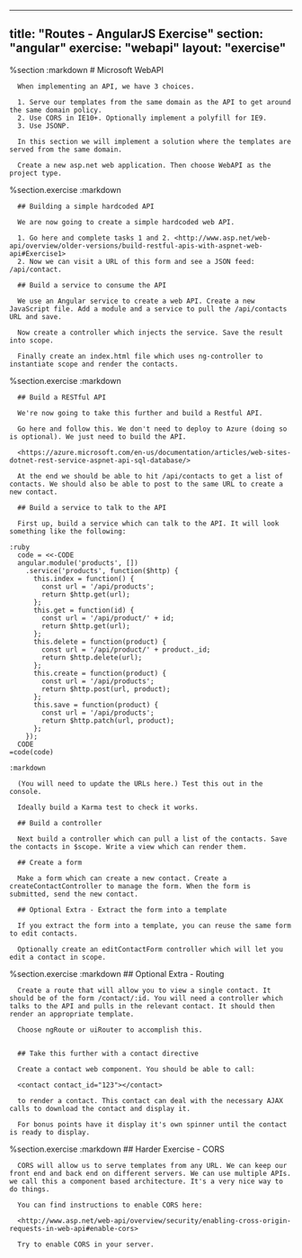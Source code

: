 ---
  title: "Routes - AngularJS Exercise"
  section: "angular"
  exercise: "webapi"
  layout: "exercise"
  ---
  
  %section
    :markdown
      # Microsoft WebAPI
  
      When implementing an API, we have 3 choices.
  
      1. Serve our templates from the same domain as the API to get around the same domain policy.
      2. Use CORS in IE10+. Optionally implement a polyfill for IE9.
      3. Use JSONP.
  
      In this section we will implement a solution where the templates are served from the same domain.
  
      Create a new asp.net web application. Then choose WebAPI as the project type.
  
  %section.exercise
    :markdown
  
      ## Building a simple hardcoded API
  
      We are now going to create a simple hardcoded web API.
  
      1. Go here and complete tasks 1 and 2. <http://www.asp.net/web-api/overview/older-versions/build-restful-apis-with-aspnet-web-api#Exercise1>
      2. Now we can visit a URL of this form and see a JSON feed: /api/contact.
  
      ## Build a service to consume the API
  
      We use an Angular service to create a web API. Create a new JavaScript file. Add a module and a service to pull the /api/contacts URL and save.
  
      Now create a controller which injects the service. Save the result into scope.
  
      Finally create an index.html file which uses ng-controller to instantiate scope and render the contacts.
  
  %section.exercise
    :markdown
  
      ## Build a RESTful API
  
      We're now going to take this further and build a Restful API.
  
      Go here and follow this. We don't need to deploy to Azure (doing so is optional). We just need to build the API.
  
      <https://azure.microsoft.com/en-us/documentation/articles/web-sites-dotnet-rest-service-aspnet-api-sql-database/>
  
      At the end we should be able to hit /api/contacts to get a list of contacts. We should also be able to post to the same URL to create a new contact.
  
      ## Build a service to talk to the API
  
      First up, build a service which can talk to the API. It will look something like the following:
  
    :ruby
      code = <<-CODE
      angular.module('products', [])
        .service('products', function($http) {
          this.index = function() {
            const url = '/api/products';
            return $http.get(url);
          };
          this.get = function(id) {
            const url = '/api/product/' + id;
            return $http.get(url);
          };
          this.delete = function(product) {
            const url = '/api/product/' + product._id;
            return $http.delete(url);
          };
          this.create = function(product) {
            const url = '/api/products';
            return $http.post(url, product);
          };
          this.save = function(product) {
            const url = '/api/products';
            return $http.patch(url, product);
          };
        });
      CODE
    =code(code)
  
    :markdown
  
      (You will need to update the URLs here.) Test this out in the console.
  
      Ideally build a Karma test to check it works.
  
      ## Build a controller
  
      Next build a controller which can pull a list of the contacts. Save the contacts in $scope. Write a view which can render them.
  
      ## Create a form
  
      Make a form which can create a new contact. Create a createContactController to manage the form. When the form is submitted, send the new contact.
  
      ## Optional Extra - Extract the form into a template
  
      If you extract the form into a template, you can reuse the same form to edit contacts.
  
      Optionally create an editContactForm controller which will let you edit a contact in scope.
  
  %section.exercise
    :markdown
      ## Optional Extra - Routing
  
      Create a route that will allow you to view a single contact. It should be of the form /contact/:id. You will need a controller which talks to the API and pulls in the relevant contact. It should then render an appropriate template.
  
      Choose ngRoute or uiRouter to accomplish this.
  
  
      ## Take this further with a contact directive
  
      Create a contact web component. You should be able to call:
  
      <contact contact_id="123"></contact>
  
      to render a contact. This contact can deal with the necessary AJAX calls to download the contact and display it.
  
      For bonus points have it display it's own spinner until the contact is ready to display.
  
  %section.exercise
    :markdown
      ## Harder Exercise - CORS
  
      CORS will allow us to serve templates from any URL. We can keep our front end and back end on different servers. We can use multiple APIs. we call this a component based architecture. It's a very nice way to do things.
  
      You can find instructions to enable CORS here:
  
      <http://www.asp.net/web-api/overview/security/enabling-cross-origin-requests-in-web-api#enable-cors>
  
      Try to enable CORS in your server.
  
  